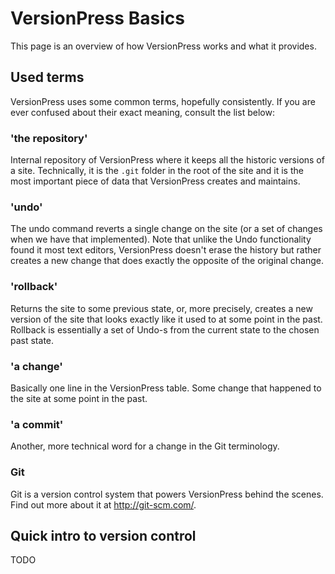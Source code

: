 # VersionPress Basics

This page is an overview of how VersionPress works and what it provides.


## Used terms

VersionPress uses some common terms, hopefully consistently. If you are ever confused about their exact meaning, consult the list below:


### 'the repository'

Internal repository of VersionPress where it keeps all the historic versions of a site. Technically, it is the `.git` folder in the root of the site and it is the most important piece of data that VersionPress creates and maintains.


### 'undo'

The undo command reverts a single change on the site (or a set of changes when we have that implemented). Note that unlike the Undo functionality found it most text editors, VersionPress doesn't erase the history but rather creates a new change that does exactly the opposite of the original change.

### 'rollback'

Returns the site to some previous state, or, more precisely, creates a new version of the site that looks exactly like it used to at some point in the past. Rollback is essentially a set of Undo-s from the current state to the chosen past state.

### 'a change'

Basically one line in the VersionPress table. Some change that happened to the site at some point in the past.

### 'a commit'

Another, more technical word for a change in the Git terminology.

### Git

Git is a version control system that powers VersionPress behind the scenes. Find out more about it at http://git-scm.com/.





## Quick intro to version control

TODO